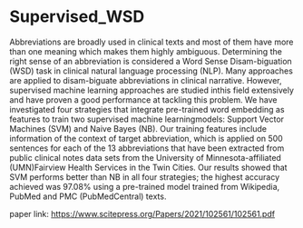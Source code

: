 # Supervised_WSD
Abbreviations are broadly used in clinical texts and most of them have more than one meaning which makes them highly ambiguous.  Determining the right sense of an abbreviation is considered a Word Sense Disam-biguation (WSD) task in clinical natural language processing (NLP). Many approaches are applied to disam-biguate abbreviations in clinical narrative.  However, supervised machine learning approaches are studied inthis field extensively and have proven a good performance at tackling this problem.   We have investigated four strategies that integrate pre-trained word embedding as features to train two supervised machine learningmodels:  Support Vector Machines (SVM) and Naive Bayes (NB). Our training features include information of the context of target abbreviation, which is applied on 500 sentences for each of the 13 abbreviations that have been extracted from public clinical notes data sets from the University of Minnesota-affiliated (UMN)Fairview Health Services in the Twin Cities. Our results showed that SVM performs better than NB in all four strategies; the highest accuracy achieved was 97.08% using a pre-trained model trained from Wikipedia, PubMed and PMC (PubMedCentral) texts.

paper link: https://www.scitepress.org/Papers/2021/102561/102561.pdf
